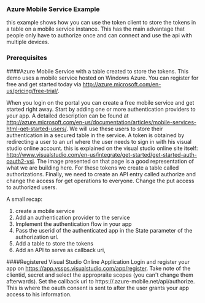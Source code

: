 ﻿### Azure Mobile Service Example

this example shows how you can use the token client to store the tokens in a table on a mobile service instance. This has the main advantage that people only have to authorize once and can connect and use the api with multiple devices. 

### Prerequisites
####Azure Mobile Service with a table created to store the tokens.
This demo uses a mobile service hosted on Windows Azure. You can register for free and get started today via http://azure.microsoft.com/en-us/pricing/free-trial/. 

When you login on the portal you can create a free mobile service and get started right away. Start by adding one or more authentication providers to your app. A detailed description can be found at http://azure.microsoft.com/en-us/documentation/articles/mobile-services-html-get-started-users/. We will use these users to store their authentication in a secured table in the service. A token is obtained by redirecting a user to an url where the user needs to sign in with his visual studio online account. this is explained on the visual studio online site itself: http://www.visualstudio.com/en-us/integrate/get-started/get-started-auth-oauth2-vsi. The image presented on that page is a good representation of what we are building here. For these tokens we create a table called authorizations. Finally, we need to create an API entry called authorize and change the access for get operations to everyone. Change the put access to authorized users.

A small recap:
1. create a mobile service
2. Add an authentication provider to the service
3. Implement the authentication flow in your app
4. Pass the userid of the authenticated app in the State parameter of the authorization url.
3. Add a table to store the tokens
4. Add an API to serve as callback uri, 

####Registered Visual Studio Online Application
Login and register your app on https://app.vssps.visualstudio.com/app/register. Take note of the clientid, secret and select the appropraite scopes (you can't change them afterwards). Set the callback url to https://<yourname>.azure-mobile.net/api/authorize. This is where the oauth consent is sent to after the user grants your app access to his information.



